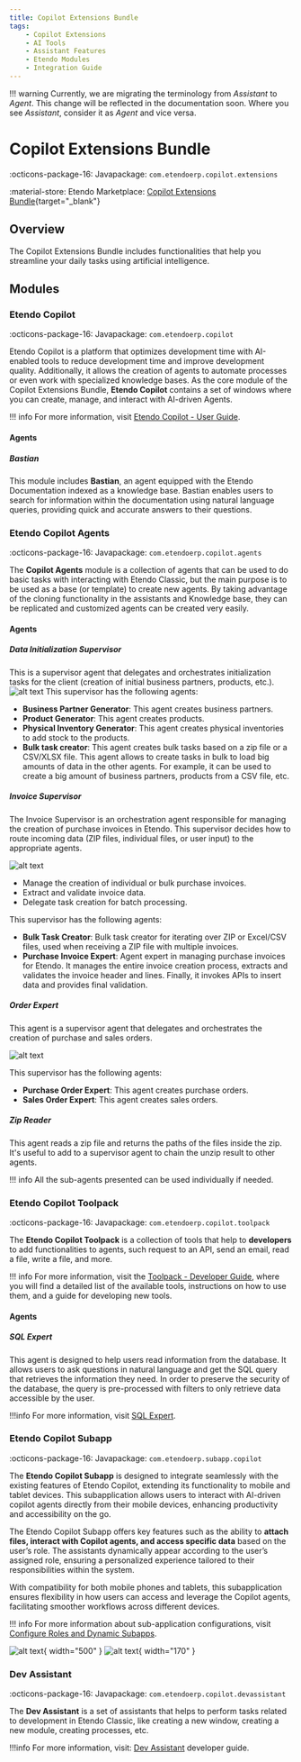 ```yaml
---
title: Copilot Extensions Bundle
tags: 
    - Copilot Extensions
    - AI Tools
    - Assistant Features
    - Etendo Modules
    - Integration Guide
---
```


!!! warning
    Currently, we are migrating the terminology from *Assistant* to *Agent*. This change will be reflected in the documentation soon. Where you see *Assistant*, consider it as *Agent* and vice versa.

# Copilot Extensions Bundle

:octicons-package-16: Javapackage: `com.etendoerp.copilot.extensions`

:material-store: Etendo Marketplace:  [Copilot Extensions Bundle](https://marketplace.etendo.cloud/#/product-details?module=82C5DA1B57884611ABA8F025619D4C05){target="_blank"}

## Overview

The Copilot Extensions Bundle includes functionalities that help you streamline your daily tasks using artificial intelligence.


## Modules

### Etendo Copilot

:octicons-package-16: Javapackage: `com.etendoerp.copilot`

Etendo Copilot is a platform that optimizes development time with AI-enabled tools to reduce development time and improve development quality. Additionally, it allows the creation of agents to automate processes or even work with specialized knowledge bases.
As the core module of the Copilot Extensions Bundle, **Etendo Copilot** contains a set of windows where you can create, manage, and interact with AI-driven Agents.

!!! info
    For more information, visit [Etendo Copilot - User Guide](../../../user-guide/etendo-copilot/setup-and-usage.md).


#### Agents

##### Bastian

This module includes **Bastian**, an agent equipped with the Etendo Documentation indexed as a knowledge base. Bastian enables users to search for information within the documentation using natural language queries, providing quick and accurate answers to their questions.

### Etendo Copilot Agents

:octicons-package-16: Javapackage: `com.etendoerp.copilot.agents`

The **Copilot Agents** module  is a collection of agents that can be used to do basic tasks with interacting with Etendo Classic, but the main purpose is to be used as a base (or template) to create new agents. By taking advantage of the cloning functionality in the assistants and Knowledge base, they can be replicated and customized agents can be created very easily.


#### Agents

##### Data Initialization Supervisor

This is a supervisor agent that delegates and orchestrates initialization tasks for the client (creation of initial business partners, products, etc.).
![alt text](../../../assets/user-guide/etendo-copilot/bundles/overview/client-initialization-graph.png)
This supervisor has the following agents:

- **Business Partner Generator**: This agent creates business partners.
- **Product Generator**: This agent creates products.
- **Physical Inventory Generator**: This agent creates physical inventories to add stock to the products.
- **Bulk task creator**: This agent creates bulk tasks based on a zip file or a CSV/XLSX file. This agent allows to create tasks in bulk to load big amounts of data in the other agents. For example, it can be used to create a big amount of business partners, products from a CSV file, etc.

##### Invoice Supervisor

The Invoice Supervisor is an orchestration agent responsible for managing the creation of purchase invoices in Etendo. This supervisor decides how to route incoming data (ZIP files, individual files, or user input) to the appropriate agents. 
    
![alt text](../../../assets/user-guide/etendo-copilot/bundles/overview/invoice-expert-graph.png)

- Manage the creation of individual or bulk purchase invoices.
- Extract and validate invoice data.
- Delegate task creation for batch processing.

This supervisor has the following agents:

- **Bulk Task Creator**: Bulk task creator for iterating over ZIP or Excel/CSV files, used when receiving a ZIP file with multiple invoices.
- **Purchase Invoice Expert**: Agent expert in managing purchase invoices for Etendo. It manages the entire invoice creation process, extracts and validates the invoice header and lines. Finally, it invokes APIs to insert data and provides final validation.


##### Order Expert

This agent is a supervisor agent that delegates and orchestrates the creation of purchase and sales orders. 
    
![alt text](../../../assets/user-guide/etendo-copilot/bundles/overview/order-expert-graph.png)

This supervisor has the following agents:

- **Purchase Order Expert**: This agent creates purchase orders.
- **Sales Order Expert**: This agent creates sales orders.

##### Zip Reader

This agent reads a zip file and returns the paths of the files inside the zip. It's useful to add to a supervisor agent to chain the unzip result to other agents.  

!!! info
    All the sub-agents presented can be used individually if needed.

### Etendo Copilot Toolpack

:octicons-package-16: Javapackage: `com.etendoerp.copilot.toolpack`

The **Etendo Copilot Toolpack** is a collection of tools that help to **developers** to add functionalities to agents, such request to an API, send an email, read a file, write a file, and more.

!!! info 
    For more information, visit the [Toolpack - Developer Guide](../../../developer-guide/etendo-copilot/bundles/overview.md#etendo-copilot-toolpack), where you will find a detailed list of the available tools, instructions on how to use them, and a guide for developing new tools.


#### Agents

##### SQL Expert

This agent is designed to help users read information from the database. It allows users to ask questions in natural language and get the SQL query that retrieves the information they need. In order to preserve the security of the database, the query is pre-processed with filters to only retrieve data accessible by the user.

!!!info
    For more information, visit [SQL Expert](sql-expert.md).



### Etendo Copilot Subapp

:octicons-package-16: Javapackage: `com.etendoerp.subapp.copilot`

The **Etendo Copilot Subapp** is designed to integrate seamlessly with the existing features of Etendo Copilot, extending its functionality to mobile and tablet devices. This subapplication allows users to interact with AI-driven copilot agents directly from their mobile devices, enhancing productivity and accessibility on the go.

The Etendo Copilot Subapp offers key features such as the ability to **attach files, interact with Copilot agents, and access specific data** based on the user’s role. The assistants dynamically appear according to the user’s assigned role, ensuring a personalized experience tailored to their responsibilities within the system.

With compatibility for both mobile phones and tablets, this subapplication ensures flexibility in how users can access and leverage the Copilot agents, facilitating smoother workflows across different devices.

!!! info
    For more information about sub-application configurations, visit [Configure Roles and Dynamic Subapps](../../etendo-mobile/getting-started.md#configure-roles-and-dynamic-subapps).


![alt text](../../../assets/user-guide/etendo-copilot/bundles/overview/etendo-copilot-subapp2.png){ width="500" }
![alt text](../../../assets/user-guide/etendo-copilot/bundles/overview/etendo-copilot-subapp1.jpg){ width="170" }



### Dev Assistant

:octicons-package-16: Javapackage: `com.etendoerp.copilot.devassistant`

The **Dev Assistant** is a set of assistants that helps to perform tasks related to development in Etendo Classic, like creating a new window, creating a new module, creating processes, etc.

!!!info
    For more information, visit: [Dev Assistant](../../../developer-guide/etendo-copilot/bundles/dev-assistant.md) developer guide.
